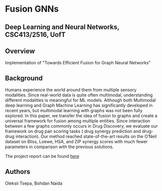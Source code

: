 # Fusion GNNs

## Deep Learning and Neural Networks, CSC413/2516, UofT

## Overview

Implementation of "Towards Efficient Fusion for Graph Neural Networks"

## Background

Humans experience the world around them from multiple sensory modalities. Since
real-world data is quite often multimodal, understanding different modalities
is meaningful for ML models. Although both Multimodal deep learning and
Graph Machine Learning has significantly developed in recent years, but multimodal
learning with graphs was not been fully explored. In this paper, we transfer
the idea of fusion to graphs and create a universal framework for fusion among
multiple entities. Since interaction between a few graphs commonly occurs in Drug
Discovery, we evaluate our framework on drug pair scoring tasks ( drug synergy
prediction and drug-drug interaction). Our method reached state-of-the-art results
on the O’Neil dataset on Bliss, Loewe, HSA, and ZIP synergy scores with much
fewer parameters in comparison with the previous solutions.

The project report can be found [here](./fusion_gnns.pdf)

## Authors 
Oleksii Tsepa, Bohdan Naida

